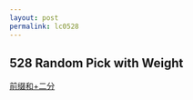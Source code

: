 ```yaml
---
layout: post
permalink: lc0528 
---
```


## 528 Random Pick with Weight

[前缀和+二分](https://app.gitbook.com/@guilindev/s/interview/leetcode/tag0#528-random-pick-with-weight)